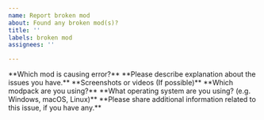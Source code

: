 ```yaml
---
name: Report broken mod
about: Found any broken mod(s)?
title: ''
labels: broken mod
assignees: ''

---
```


<!--
Please note that we only accept issues related to Enhanced Mod series! Any modpacks that are outside of EnhancedMod should be reported on appropriate place, not here.

Modpacks that includes on Enhanced Mod are:
- Half-Life 2: Enhanced
- Team Fortress 2: Enhanced
- Black Mesa: Enhanced
- Half-Life 2: Re;Enhanced
- Obsidian Conflict: Enhanced
- PAYDAY 2: Enhanced
- Euro Truck Simulator 2: Enhanced
- American Truck Simulator: Enhanced

Please include more information if possible, so we can help you fix the issue faster ;)
--!>

**Which mod is causing error?**

**Please describe explanation about the issues you have.**

**Screenshots or videos (If possible)**

**Which modpack are you using?**

**What operating system are you using? (e.g. Windows, macOS, Linux)**

**Please share additional information related to this issue, if you have any.**
